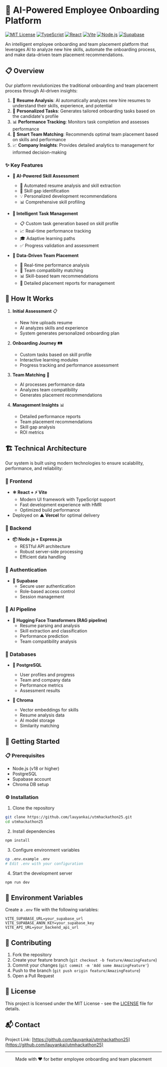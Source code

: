 # 🚀 AI-Powered Employee Onboarding Platform

[![MIT License](https://img.shields.io/badge/License-MIT-green.svg)](https://choosealicense.com/licenses/mit/)
[![TypeScript](https://img.shields.io/badge/TypeScript-007ACC?style=flat&logo=typescript&logoColor=white)](https://www.typescriptlang.org/)
[![React](https://img.shields.io/badge/React-20232A?style=flat&logo=react&logoColor=61DAFB)](https://reactjs.org/)
[![Vite](https://img.shields.io/badge/Vite-B73BFE?style=flat&logo=vite&logoColor=FFD62E)](https://vitejs.dev/)
[![Node.js](https://img.shields.io/badge/Node.js-339933?style=flat&logo=nodedotjs&logoColor=white)](https://nodejs.org/)
[![Supabase](https://img.shields.io/badge/Supabase-181818?style=flat&logo=supabase&logoColor=white)](https://supabase.com/)

An intelligent employee onboarding and team placement platform that leverages AI to analyze new hire skills, automate the onboarding process, and make data-driven team placement recommendations.

## 📋 Overview

Our platform revolutionizes the traditional onboarding and team placement process through AI-driven insights:

1. 📄 **Resume Analysis**: AI automatically analyzes new hire resumes to understand their skills, experience, and potential
2. 🎯 **Personalized Tasks**: Generates tailored onboarding tasks based on the candidate's profile
3. 📊 **Performance Tracking**: Monitors task completion and assesses performance
4. 🤝 **Smart Team Matching**: Recommends optimal team placement based on skills and performance
5. 📈 **Company Insights**: Provides detailed analytics to management for informed decision-making

### ✨ Key Features

- **🧠 AI-Powered Skill Assessment**
  - 📄 Automated resume analysis and skill extraction
  - 🎯 Skill gap identification
  - 💡 Personalized development recommendations
  - 📊 Comprehensive skill profiling

- **🤖 Intelligent Task Management**
  - 📋 Custom task generation based on skill profile
  - 📈 Real-time performance tracking
  - 🎓 Adaptive learning paths
  - ✅ Progress validation and assessment

- **🎯 Data-Driven Team Placement**
  - 🔄 Real-time performance analysis
  - 👥 Team compatibility matching
  - 📊 Skill-based team recommendations
  - 📑 Detailed placement reports for management

## 🔄 How It Works

1. **Initial Assessment** 📋
   - New hire uploads resume
   - AI analyzes skills and experience
   - System generates personalized onboarding plan

2. **Onboarding Journey** 🛤️
   - Custom tasks based on skill profile
   - Interactive learning modules
   - Progress tracking and performance assessment

3. **Team Matching** 🤝
   - AI processes performance data
   - Analyzes team compatibility
   - Generates placement recommendations

4. **Management Insights** 📊
   - Detailed performance reports
   - Team placement recommendations
   - Skill gap analysis
   - ROI metrics

## 🏗️ Technical Architecture

Our system is built using modern technologies to ensure scalability, performance, and reliability:

### 🎨 Frontend
- **⚛️ React + ⚡ Vite**
  - Modern UI framework with TypeScript support
  - Fast development experience with HMR
  - Optimized build performance
- Deployed on **▲ Vercel** for optimal delivery

### 🔧 Backend
- **📦 Node.js + Express.js**
  - RESTful API architecture
  - Robust server-side processing
  - Efficient data handling

### 🔐 Authentication
- **🔑 Supabase**
  - Secure user authentication
  - Role-based access control
  - Session management

### 🧠 AI Pipeline
- **🤗 Hugging Face Transformers (RAG pipeline)**
  - Resume parsing and analysis
  - Skill extraction and classification
  - Performance prediction
  - Team compatibility analysis

### 💾 Databases
- **🐘 PostgreSQL**
  - User profiles and progress
  - Team and company data
  - Performance metrics
  - Assessment results

- **🎨 Chroma**
  - Vector embeddings for skills
  - Resume analysis data
  - AI model storage
  - Similarity matching

## 🚀 Getting Started

### 📋 Prerequisites
- Node.js (v18 or higher)
- PostgreSQL
- Supabase account
- Chroma DB setup

### ⚙️ Installation

1. Clone the repository
```bash
git clone https://github.com/lauyankai/utmhackathon25.git
cd utmhackathon25
```

2. Install dependencies
```bash
npm install
```

3. Configure environment variables
```bash
cp .env.example .env
# Edit .env with your configuration
```

4. Start the development server
```bash
npm run dev
```

## 🔑 Environment Variables

Create a `.env` file with the following variables:

```env
VITE_SUPABASE_URL=your_supabase_url
VITE_SUPABASE_ANON_KEY=your_supabase_key
VITE_API_URL=your_backend_api_url
```

## 🤝 Contributing

1. Fork the repository
2. Create your feature branch (`git checkout -b feature/AmazingFeature`)
3. Commit your changes (`git commit -m 'Add some AmazingFeature'`)
4. Push to the branch (`git push origin feature/AmazingFeature`)
5. Open a Pull Request

## 📄 License

This project is licensed under the MIT License - see the [LICENSE](LICENSE) file for details.

## 📬 Contact

Project Link: [https://github.com/lauyankai/utmhackathon25](https://github.com/lauyankai/utmhackathon25)

---
<div align="center">
Made with ❤️ for better employee onboarding and team placement
</div>
